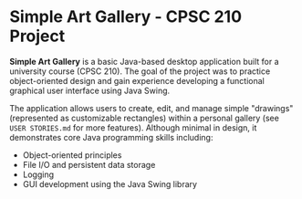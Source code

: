 # Simple Art Gallery - CPSC 210 Project

**Simple Art Gallery** is a basic Java-based desktop application built for a university course (CPSC 210). The goal of the project was to practice object-oriented design and gain experience developing a functional graphical user interface using Java Swing.

The application allows users to create, edit, and manage simple "drawings" (represented as customizable rectangles) within a personal gallery (see `USER STORIES.md` for more features). Although minimal in design, it demonstrates core Java programming skills including:

- Object-oriented principles
- File I/O and persistent data storage
- Logging
- GUI development using the Java Swing library
